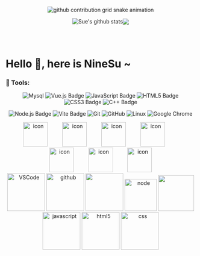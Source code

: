 <div align="center">

  <!-- dynamic typing effect 动态打字效果 -->
  <div>
    <a href="https://github.com/NineSu" target="_blank">
      <img src="https://readme-typing-svg.demolab.com?font=Fira+Code&pause=1000&width=435&lines=I'm NineSu, welcome here!&center=true&size=27" alt />
    </a>
  </div>

  <!-- knock code pictures 敲代码的图片 -->
  <picture>
    <img src="https://cdn.jsdelivr.net/gh/NineSu/NineSu/assets/images/coding.gif" alt />
  </picture>

  <!-- for beauty 留个空行好看点 -->
  <div>&nbsp;</div>

  <!-- profile logo 个人资料徽标 -->
  <div>
  </div>

  <!-- 活跃贪吃蛇 -->
  <picture>
    <source media="(prefers-color-scheme: dark)" srcset="https://raw.githubusercontent.com/NineSu/NineSu/output/github-contribution-grid-snake-dark.svg">
    <source media="(prefers-color-scheme: light)" srcset="https://raw.githubusercontent.com/NineSu/NineSu/output/github-contribution-grid-snake.svg">
    <img alt="github contribution grid snake animation" src="https://raw.githubusercontent.com/NineSu/NineSu/output/github-contribution-grid-snake.svg">
  </picture>

  <!-- 个人信息统计 -->
<img align="center" src="https://github-readme-stats.vercel.app/api?username=NineSu&show_icons=true&hide_border=true" alt="Sue's github stats" /><img align="center" src="https://github-readme-stats.vercel.app/api/top-langs/?username=NineSu&layout=compact&theme=buefy&hide_border=true" />


  <!-- 活跃折线图 -->
  <picture>
  <img src="https://github-readme-activity-graph.vercel.app/graph?username=NineSu&theme=xcode&bg_color=FF000000&hide_border=true" alt />
  </picture>

  <div>&nbsp;</div>

  <!-- GitHub 奖杯🏆 -->
  <div><img src="https://github-profile-trophy.vercel.app/?username=NineSu&theme=gruvbox&row=1&column=7&no-frame=true&no-bg=true" alt /><br/></div>

</div>

<div>&nbsp;</div>

# Hello 👋, here is NineSu ~

### 🧰 Tools:

<!--  skill badge 技能徽章 -->
<div align="center">

![Mysql](https://img.shields.io/badge/Mysql-47A248?logo=mysql&logoColor=fff&style=flat) ![Vue.js Badge](https://img.shields.io/badge/Vue.js-4FC08D?logo=vuedotjs&logoColor=fff&style=flat)  ![JavaScript Badge](https://img.shields.io/badge/JavaScript-F7DF1E?logo=javascript&logoColor=000&style=flat) ![HTML5 Badge](https://img.shields.io/badge/HTML5-E34F26?logo=html5&logoColor=fff&style=flat) ![CSS3 Badge](https://img.shields.io/badge/CSS3-1572B6?logo=css3&logoColor=fff&style=flat) ![C++ Badge](https://img.shields.io/badge/C%2B%2B-00599C?logo=cplusplus&logoColor=fff&style=flat)

![Node.js Badge](https://img.shields.io/badge/Node.js-393?logo=nodedotjs&logoColor=fff&style=flat) ![Vite Badge](https://img.shields.io/badge/Vite-646CFF?logo=vite&logoColor=fff&style=flat) ![Git](https://img.shields.io/badge/-Git-FCC624?style=flat-square&logo=git) ![GitHub](https://img.shields.io/badge/-GitHub-pink?style=flat-square&logo=github) ![Linux](https://img.shields.io/badge/Linux-FCC624?style=style=flat-square&logo=linux&logoColor=black) ![Google Chrome](https://img.shields.io/badge/Chrome-4285F4?style=flat-square&logo=GoogleChrome&logoColor=white)

</div>

<div align="center">
  <!-- svg动图 -->
  <img src="https://techstack-generator.vercel.app/js-icon.svg" alt="icon" width="65" style="width: 65px; height: 65px; margin-right:35px; margin-bottom: 0px;" />
  <img src="https://techstack-generator.vercel.app/docker-icon.svg" alt="icon" width="65" style="width: 65px; height: 65px; margin-right: 35px; margin-bottom: 0px;" /> 
    <img src="https://techstack-generator.vercel.app/mysql-icon.svg" alt="icon" width="65" style="width: 65px; height: 65px; margin-right: 35px; margin-bottom: 0px;" />
  <img src="https://techstack-generator.vercel.app/nginx-icon.svg" alt="icon" width="65" style="width: 65px; height: 65px; margin-right: 35px; margin-bottom: 0px;" />
  <img src="https://techstack-generator.vercel.app/webpack-icon.svg" alt="icon" width="65" style="width: 65px; height: 65px; margin-right: 35px; margin-bottom: 0px;" />
  <img src="https://techstack-generator.vercel.app/eslint-icon.svg" alt="icon" width="65" style="width: 65px; height: 65px; margin-right: 35px; margin-bottom: 0px;" />
  <img src="https://techstack-generator.vercel.app/java-icon.svg" alt="icon" width="65" style="width: 65px; height: 65px; margin-right: 0px; margin-bottom: 0px;" />
 <br/>
  <!-- svg静态图 -->
  <img alt src="https://skillicons.dev/icons?i=git,postman,pycharm,webstorm,linux,ubuntu,gmail"/>
</div>

<!-- Gif -->
<div align="center">
  <img alt="VSCode" src="https://i.giphy.com/media/IdyAQJVN2kVPNUrojM/200.webp" width="100" title="vscode">
  <img alt="github" src="https://i.giphy.com/media/KzJkzjggfGN5Py6nkT/200.webp" width="100" title="github">
  <img alt height="100" width="100" src="https://cdn.jsdelivr.net/gh/sun0225SUN/sun0225SUN/assets/images/python.webp">
  <img alt="node" src="https://media.giphy.com/media/kdFc8fubgS31b8DsVu/giphy.gif" width="85" title="node">
  <img alt height="95" width="95" src="https://cdn.jsdelivr.net/gh/sun0225SUN/sun0225SUN/assets/images/vue.webp">
  <img alt="javascript" src="https://media3.giphy.com/media/ln7z2eWriiQAllfVcn/200w.webp" width="100" title="javascript">
  <img alt="html5" src="https://media.giphy.com/media/XAxylRMCdpbEWUAvr8/giphy.gif" width="100" title="html">
  <img alt="css" src="https://media.giphy.com/media/fsEaZldNC8A1PJ3mwp/giphy.gif" width="100" title="css">
</div>

<!-- profile-3d-contrib 3D 贡献图-->
<picture>
  <img alt src="https://cdn.jsdelivr.net/gh/NineSu/NineSu/profile-3d-contrib/profile-night-rainbow.svg" />
</picture>


<div align="center">
  <img alt src="https://cdn.jsdelivr.net/gh/NineSu/NineSu/assets/images/icon.png" />
</div>

<!--
**NineSu/NineSu** is a ✨ _special_ ✨ repository because its `README.md` (this file) appears on your GitHub profile.

Here are some ideas to get you started:

- 🔭 I’m currently working on ...
- 🌱 I’m currently learning ...
- 👯 I’m looking to collaborate on ...
- 🤔 I’m looking for help with ...
- 💬 Ask me about ...
- 📫 How to reach me: ...
- 😄 Pronouns: ...
- ⚡ Fun fact: ...
-->
